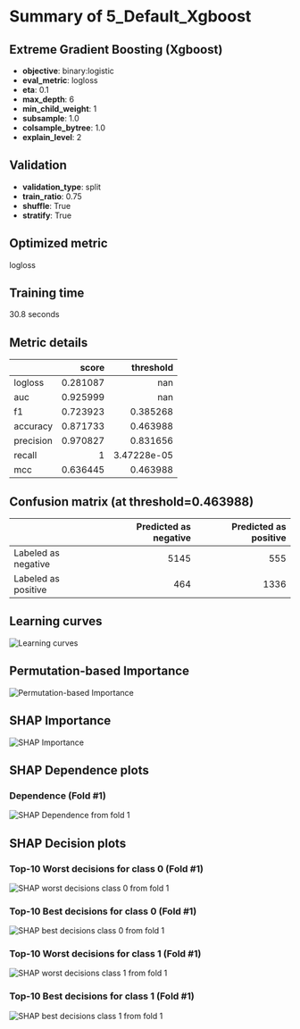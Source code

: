 # Summary of 5_Default_Xgboost

## Extreme Gradient Boosting (Xgboost)
- **objective**: binary:logistic
- **eval_metric**: logloss
- **eta**: 0.1
- **max_depth**: 6
- **min_child_weight**: 1
- **subsample**: 1.0
- **colsample_bytree**: 1.0
- **explain_level**: 2

## Validation
 - **validation_type**: split
 - **train_ratio**: 0.75
 - **shuffle**: True
 - **stratify**: True

## Optimized metric
logloss

## Training time

30.8 seconds

## Metric details
|           |    score |     threshold |
|:----------|---------:|--------------:|
| logloss   | 0.281087 | nan           |
| auc       | 0.925999 | nan           |
| f1        | 0.723923 |   0.385268    |
| accuracy  | 0.871733 |   0.463988    |
| precision | 0.970827 |   0.831656    |
| recall    | 1        |   3.47228e-05 |
| mcc       | 0.636445 |   0.463988    |


## Confusion matrix (at threshold=0.463988)
|                     |   Predicted as negative |   Predicted as positive |
|:--------------------|------------------------:|------------------------:|
| Labeled as negative |                    5145 |                     555 |
| Labeled as positive |                     464 |                    1336 |

## Learning curves
![Learning curves](learning_curves.png)

## Permutation-based Importance
![Permutation-based Importance](permutation_importance.png)

## SHAP Importance
![SHAP Importance](shap_importance.png)

## SHAP Dependence plots

### Dependence (Fold #1)
![SHAP Dependence from fold 1](learner_1_shap_dependence.png)

## SHAP Decision plots

### Top-10 Worst decisions for class 0 (Fold #1)
![SHAP worst decisions class 0 from fold 1](learner_1_shap_class_0_worst_decisions.png)
### Top-10 Best decisions for class 0 (Fold #1)
![SHAP best decisions class 0 from fold 1](learner_1_shap_class_0_best_decisions.png)
### Top-10 Worst decisions for class 1 (Fold #1)
![SHAP worst decisions class 1 from fold 1](learner_1_shap_class_1_worst_decisions.png)
### Top-10 Best decisions for class 1 (Fold #1)
![SHAP best decisions class 1 from fold 1](learner_1_shap_class_1_best_decisions.png)